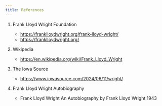 ```yaml
---
title: References
---
```


1. Frank Lloyd Wright Foundation
	* https://franklloydwright.org/frank-lloyd-wright/
	* https://franklloydwright.org/

2. Wikipedia
	* https://en.wikipedia.org/wiki/Frank_Lloyd_Wright

3. The Iowa Source
	* https://www.iowasource.com/2024/06/11/wright/

4. Frank Lloyd Wright Autobiography
	* Frank Lloyd Wright An Autobiography by Frank Lloyd Wright 1943
	